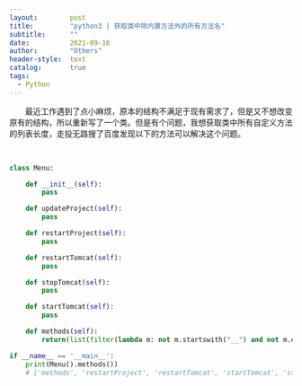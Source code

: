 ```yaml
---
layout:        post
title:         "python3 | 获取类中除内置方法外的所有方法名"
subtitle:      ""
date:          2021-09-16
author:        "Others"
header-style:  text
catalog:       true
tags:
  - Python
---
```


&emsp;&emsp;最近工作遇到了点小麻烦，原本的结构不满足于现有需求了，但是又不想改变原有的结构，所以重新写了一个类。但是有个问题，我想获取类中所有自定义方法的列表长度，走投无路搜了百度发现以下的方法可以解决这个问题。           

<br>

```python
class Menu:

    def __init__(self):
        pass

    def updateProject(self):
        pass

    def restartProject(self):
        pass

    def restartTomcat(self):
        pass

    def stopTomcat(self):
        pass

    def startTomcat(self):
        pass

    def methods(self):
        return(list(filter(lambda m: not m.startswith("__") and not m.endswith("__") and callable(getattr(self, m)), dir(self))))

if __name__ == '__main__':
    print(Menu().methods()) 
    # ['methods', 'restartProject', 'restartTomcat', 'startTomcat', 'stopTomcat', 'updateProject']
```